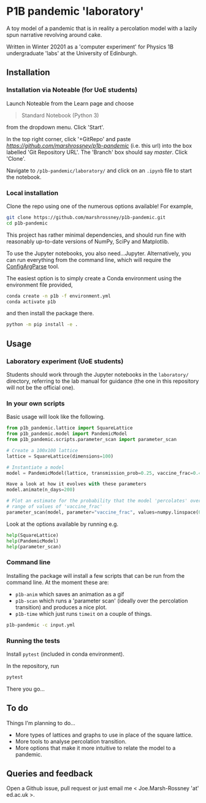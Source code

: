# P1B pandemic 'laboratory'

A toy model of a pandemic that is in reality a percolation model with a lazily spun narrative revolving around cake.

Written in Winter 20201 as a 'computer experiment' for Physics 1B undergraduate 'labs' at the University of Edinburgh.

## Installation

### Installation via Noteable (for UoE students)

Launch Noteable from the Learn page and choose

> Standard Notebook (Python 3)

from the dropdown menu.
Click 'Start'.

In the top right corner, click '+GitRepo' and paste *https://github.com/marshrossney/p1b-pandemic* (i.e. this url) into the box labelled 'Git Repository URL'.
The 'Branch' box should say *master*.
Click 'Clone'.

Navigate to `/p1b-pandemic/laboratory/` and click on an `.ipynb` file to start the notebook.


### Local installation

Clone the repo using one of the numerous options available!
For example,
```bash
git clone https://github.com/marshrossney/p1b-pandemic.git
cd p1b-pandemic
```

This project has rather minimal dependencies, and should run fine with reasonably up-to-date versions of NumPy, SciPy and Matplotlib.

To use the Jupyter notebooks, you also need...Jupyter.
Alternatively, you can run everything from the command line, which will require the [ConfigArgParse](https://github.com/bw2/ConfigArgParse) tool.

The easiest option is to simply create a Conda environment using the environment file provided,
```bash
conda create -n p1b -f environment.yml
conda activate p1b
```
and then install the package there.
```bash
python -m pip install -e .
```

## Usage


### Laboratory experiment (UoE students)

Students should work through the Jupyter notebooks in the `laboratory/` directory, referring to the lab manual for guidance (the one in this repository will not be the official one).


### In your own scripts

Basic usage will look like the following.

```python
from p1b_pandemic.lattice import SquareLattice
from p1b_pandemic.model import PandemicModel
from p1b_pandemic.scripts.parameter_scan import parameter_scan

# Create a 100x100 lattice
lattice = SquareLattice(dimensions=100)

# Instantiate a model
model = PandemicModel(lattice, transmission_prob=0.25, vaccine_frac=0.4)

Have a look at how it evolves with these parameters
model.animate(n_days=200)

# Plot an estimate for the probability that the model 'percolates' over a
# range of values of 'vaccine_frac'
parameter_scan(model, parameter="vaccine_frac", values=numpy.linspace(0, 0.8, 40))
```

Look at the options available by running e.g.
```python
help(SquareLattice)
help(PandemicModel)
help(parameter_scan)
```

### Command line

Installing the package will install a few scripts that can be run from the command line.
At the moment these are:
* `p1b-anim` which saves an animation as a gif
* `p1b-scan` which runs a 'parameter scan' (ideally over the percolation transition) and produces a nice plot.
* `p1b-time` which just runs `timeit` on a couple of things.

```bash
p1b-pandemic -c input.yml
```

### Running the tests

Install `pytest` (included in conda environment).

In the repository, run
```bash
pytest
```
There you go...

## To do

Things I'm planning to do...

* More types of lattices and graphs to use in place of the square lattice.
* More tools to analyse percolation transition.
* More options that make it more intuitive to relate the model to a pandemic.

## Queries and feedback

Open a Github issue, pull request or just email me < Joe.Marsh-Rossney 'at' ed.ac.uk >.
